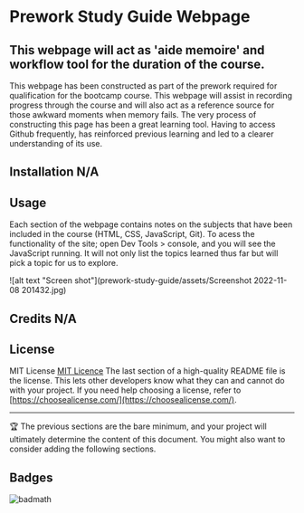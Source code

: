 # Prework Study Guide Webpage

## This webpage will act as 'aide memoire' and workflow tool for the duration of the course.

This webpage has been constructed as part of the prework required for qualification for the bootcamp course.
This webpage will assist in recording progress through the course and will also act as a reference source for those awkward moments when memory fails.
The very process of constructing this page has been a great learning tool. Having to access Github frequently, has reinforced previous learning and led to a clearer understanding of its use.






## Installation N/A

## Usage

Each section of the webpage contains notes on the subjects that have been included in the course (HTML, CSS, JavaScript, Git).
To acess the functionality of the site; open Dev Tools > console, and you will see the JavaScript running. It will not only list the topics learned thus far but will pick a topic for us to explore.

![alt text "Screen shot"](prework-study-guide/assets/Screenshot 2022-11-08 201432.jpg)

## Credits N/A


## License

MIT License 
[MIT Licence](LICENCE)
The last section of a high-quality README file is the license. This lets other developers know what they can and cannot do with your project. If you need help choosing a license, refer to [https://choosealicense.com/](https://choosealicense.com/).

---

🏆 The previous sections are the bare minimum, and your project will ultimately determine the content of this document. You might also want to consider adding the following sections.

## Badges

![badmath](https://img.shields.io/github/languages/top/nielsenjared/badmath)



